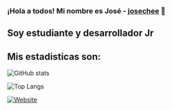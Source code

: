 ### ¡Hola a todos! Mi nombre es José - [josechee](https://www.linkedin.com/in/josechee/) 👋

## Soy estudiante y desarrollador Jr

## Mis estadisticas son:

![GitHub stats](https://github-readme-stats.vercel.app/api?username=josechee&show_icons=true&theme=nord)


![Top Langs](https://github-readme-stats.vercel.app/api/top-langs/?username=josechee&show_icons=true&theme=nord)  

[![Website](https://img.shields.io/website?style=plastic&up_message=Ver&url=https%3A%2F%2Fwww.linkedin.com%2Fin%2Fjosechee%2F)](https://www.linkedin.com/in/josechee/)
